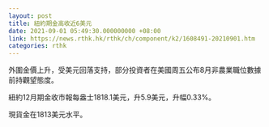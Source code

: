 ```yaml
---
layout: post
title: 紐約期金高收近6美元
date: 2021-09-01 05:49:30.000000000 +08:00
link: https://news.rthk.hk/rthk/ch/component/k2/1608491-20210901.htm
categories: rthk
---
```


外圍金價上升，受美元回落支持，部分投資者在美國周五公布8月非農業職位數據前持觀望態度。

紐約12月期金收市報每盎士1818.1美元，升5.9美元，升幅0.33%。

現貨金在1813美元水平。
